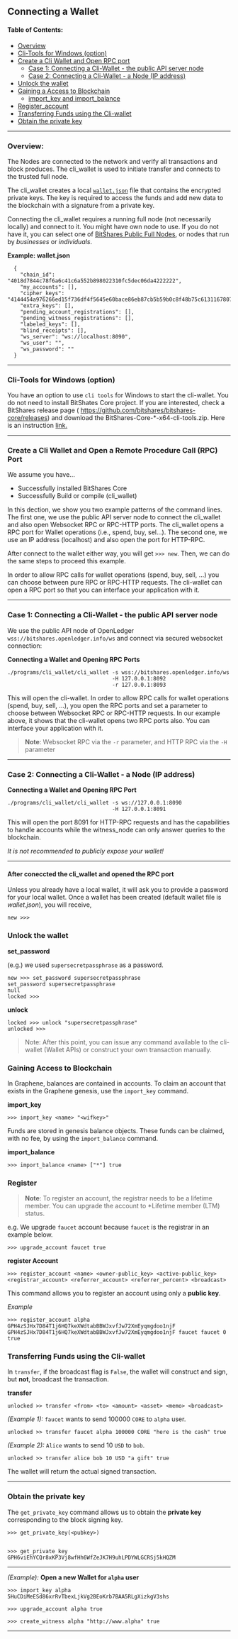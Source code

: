 ## Connecting a Wallet 

#### Table of Contents:

- [Overview](#overview)
- [Cli-Tools for Windows (option)](#cli-tools-for-windows-option)
- [Create a Cli Wallet and Open RPC port](/core/wallet/cli_wallet.md#create-a-cli-wallet-and-open-a-remote-procedure-call-rpc-port)
   - [Case 1: Connecting a Cli-Wallet - the public API server node](/core/wallet/cli_wallet.md#case-1-connecting-a-cli-wallet---the-public-api-server-node)
   - [Case 2: Connecting a Cli-Wallet - a Node (IP address)](/core/wallet/cli_wallet.md#case-connecting-a-cli-wallet---a-node-ip-address)
- [Unlock the wallet](/core/wallet/cli_wallet.md#unlock-the-wallet)
- [Gaining a Access to Blockchain](/core/wallet/cli_wallet_2.md#gaining-access-to-blockchain)
   - [import_key and import_balance](/core/wallet/cli_wallet_2.md#gaining-access-to-blockchain)
- [Register_account](/core/wallet/cli_wallet_2.md#register)
- [Transferring  Funds using the Cli-wallet](#transferring-funds-using-the-cli-wallet)
- [Obtain the private key](/core/wallet/cli_wallet_2.md#obtain-the-private-key)

******


### Overview:

The Nodes are connected to the network and verify all transactions and block produces. The cli_wallet is used to initiate transfer and connects to the trusted full node. 

The cli_wallet creates a local [`wallet.json`](/core/wallet/cli_wallet.md#overview) file that contains the encrypted private keys. The key is required to access the funds and add new data to the blockchain with a signature from a private key. 

Connecting the cli_wallet requires a running full node (not necessarily locally) and connect to it. You might have own node to use. If you do not have it, you can select one of [BitShares Public Full Nodes](https://github.com/bitshares/bitshares-ui/blob/staging/app/api/apiConfig.js#L67), or nodes that run by _businesses_ or _individuals_.

**Example: wallet.json**

      {
        "chain_id": "4018d7844c78f6a6c41c6a552b898022310fc5dec06da4222222",
        "my_accounts": [],
        "cipher_keys": "4144454a976266ed15f736df4f5645e60bace86eb87cb5b59b0c8f48b75c6131167807c403a56060528b7dae993de667736d5ab9ef1f60fb340c4aa70437ec7a2534bbdab051b9d2d1871111111",
        "extra_keys": [],
        "pending_account_registrations": [],
        "pending_witness_registrations": [],
        "labeled_keys": [],
        "blind_receipts": [],
        "ws_server": "ws://localhost:8090",
        "ws_user": "",
        "ws_password": ""
      }



***

### Cli-Tools for Windows (option)

You have an option to use `cli tools` for Windows to start the cli-wallet. You do not need to install BitShates Core project. If you are interested, check a BitShares release page ( https://github.com/bitshares/bitshares-core/releases) and download the BitShares-Core-*-x64-cli-tools.zip. Here is an instruction [link.](/source/1_installation/1-4_windows_cli_tools.md#contents)

****

### Create a Cli Wallet and Open a Remote Procedure Call (RPC) Port

We assume you have...
   - Successfully installed BitShares Core
   - Successfully Build or compile (cli_wallet)
   

In this dection, we show you two example patterns of the command lines. The first one, we use the public API server node to connect the cli_wallet and also open Websocket RPC or RPC-HTTP ports. The cli_wallet opens a RPC port for Wallet operations (i.e., spend, buy, sel...).  The second one, we use an IP address (localhost) and also open the port for HTTP-RPC. 

After connect to the wallet either way, you will get `>>> new`. Then, we can do the same steps to proceed this example.

In order to allow RPC calls for wallet operations (spend, buy, sell, …) you can choose between pure RPC or RPC-HTTP requests.
The cli-wallet can open a RPC port so that you can interface your application with it. 

----

### Case 1: Connecting a Cli-Wallet - the public API server node

We use the public API node of OpenLedger `wss://bitshares.openledger.info/ws` and connect via secured websocket connection:

**Connecting a Wallet and Opening RPC Ports**

    ./programs/cli_wallet/cli_wallet -s wss://bitshares.openledger.info/ws 
                                     -H 127.0.0.1:8092 
                                     -r 127.0.0.1:8093

This will open the cli-wallet. In order to allow RPC calls for wallet operations (spend, buy, sell, …), you open the RPC ports and set a parameter to choose between Websocket RPC or RPC-HTTP requests. In our example above, it shows that the cli-wallet opens two RPC ports also. You can interface your application with it.

> **Note**: Websocket RPC via the `-r` parameter, and HTTP RPC via the `-H` parameter

***

### Case 2: Connecting a Cli-Wallet - a Node (IP address)

**Connecting a Wallet and Opening RPC Port**

    ./programs/cli_wallet/cli_wallet -s ws://127.0.0.1:8090
                                     -H 127.0.0.1:8091

This will open the port 8091 for HTTP-RPC requests and has the capabilities to handle accounts while the witness_node can only answer queries to the blockchain.

*It is not recommended to publicly expose your wallet!*

***

#### After coneccted the cli_wallet and opened the RPC port

Unless you already have a local wallet, it will ask you to provide a password for your local wallet. Once a wallet has been created (default wallet file is *wallet.json*), you will receive,

    new >>>

### Unlock the wallet

**set_password**

(e.g.) we used `supersecretpassphrase` as a password.

    new >>> set_password supersecretpassphrase
    set_password supersecretpassphrase
    null
    locked >>>

**unlock**

    locked >>> unlock "supersecretpassphrase"   
    unlocked >>>

> Note: After this point, you can issue any command available to the cli-wallet (Wallet APIs) or construct your own transaction manually.


### Gaining Access to Blockchain

In Graphene, balances are contained in accounts. To claim an account that exists in the Graphene genesis, use the `import_key` command.

**import_key**

    >>> import_key <name> "<wifkey>"

Funds are stored in genesis balance objects. These funds can be claimed, with no fee, by using the `import_balance` command.

**import_balance**

    >>> import_balance <name> ["*"] true

### Register

> **Note**: To register an account, the registrar needs to be a lifetime member. You can upgrade the account to *Lifetime member (LTM) status.

e.g. We upgrade `faucet` account because `faucet` is the registrar in an example below.

    >>> upgrade_account faucet true

**register Account**

    >>> register_account <name> <owner-public_key> <active-public_key> <registrar_account> <referrer_account> <referrer_percent> <broadcast>

This command allows you to register an account using only a **public key**. 

*Example*

    >>> register_account alpha GPH4zSJHx7D84T1j6HQ7keXWdtabBBWJxvfJw72XmEyqmgdoo1njF GPH4zSJHx7D84T1j6HQ7keXWdtabBBWJxvfJw72XmEyqmgdoo1njF faucet faucet 0 true

### Transferring Funds using the Cli-wallet

In `transfer`, if the broadcast flag is `False`, the wallet will construct and sign, but **not**, broadcast the transaction. 

**transfer**

    unlocked >> transfer <from> <to> <amount> <asset> <memo> <broadcast>
    
*(Example 1):*
 `faucet` wants to send 100000 `CORE` to `alpha` user.

    unlocked >> transfer faucet alpha 100000 CORE "here is the cash" true

*(Example 2):*
`Alice` wants to send 10 `USD` to `bob`.

    unlocked >> transfer alice bob 10 USD "a gift" true

The wallet will return the actual signed transaction.

***

### Obtain the private key

The `get_private_key` command allows us to obtain the **private key** corresponding to the block signing key.

    >>> get_private_key(<pubkey>) 
   

    >>> get_private_key GPH6viEhYCQr8xKP3Vj8wfHh6WfZeJK7H9uhLPDYWLGCRSj5kHQZM

***

*(Example):*
**Open a new Wallet for `alpha` user**

    >>> import_key alpha 5HuCDiMeESd86xrRvTbexLjkVg2BEoKrb7BAA5RLgXizkgV3shs

    >>> upgrade_account alpha true

    >>> create_witness alpha "http://www.alpha" true

***

